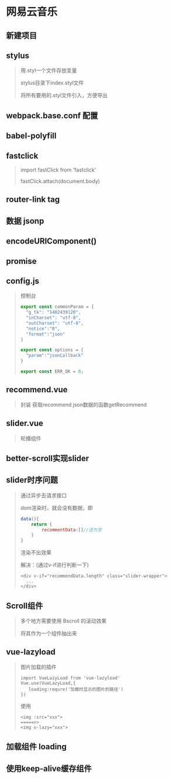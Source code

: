 # 网易云音乐

## 新建项目

## stylus

> 用.styl一个文件存放变量
>
>
>
> stylus目录下index.styl文件
>
> 将所有要用的.styl文件引入，方便导出

## webpack.base.conf 配置

## babel-polyfill

## fastclick

> import fastClick from 'fastclick'
>
> fastClick.attach(document.body)

## router-link tag

## 数据 jsonp

## encodeURIComponent()

## promise

## config.js

> 控制台
>
> ```js
> export const commonParam = {
>   "g_tk": "1402439120",
>   "inCharset": "utf-8",
>   "outCharset": "utf-8",
>   "notice":"0",
>   "format":"json"
> }
> 
> export const options = {
>   "param":"jsonCallback"
> }
> 
> export const ERR_OK = 0;
> ```

## recommend.vue

> 封装 获取recommend json数据的函数getRecommend

## slider.vue

> 轮播组件

## better-scroll实现slider

## slider时序问题

> 通过异步去请求接口
>
> dom渲染时，就会没有数据，即
>
> ```js
> data(){
>     return {
>         recommentData:[]//还为空
>     }
> }
> ```
>
> 渲染不出效果
>
> 解决：(通过v-if进行判断一下)
>
> ```vue
> <div v-if="recommendData.length" class="slider-wrapper">
> 	...
> </div>
> ```



## Scroll组件

>多个地方需要使用 Bscroll 的滚动效果
>
>将其作为一个组件抽出来



## vue-lazyload

>图片加载的插件
>
>```````````vue
>import VueLazyLoad from 'vue-lazyload'
>Vue.use(VueLazyLoad,{
>    loading:requre('加载时显示的图片的路径')
>})
>```````````
>
>使用
>
>```vue
><img :src="xxx">
>=====>>
><img v-lazy="xxx">
>```

## 加载组件 loading

## 使用keep-alive缓存组件

